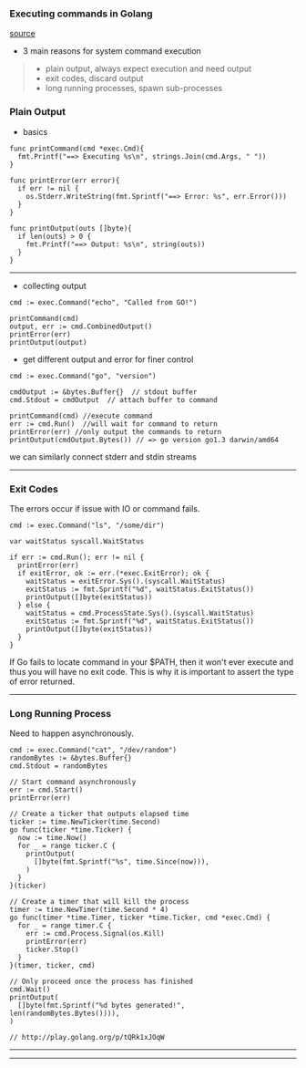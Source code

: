 ### Executing commands in Golang

[source](http://www.darrencoxall.com/golang/executing-commands-in-go/)

* 3 main reasons for system command execution
> * plain output, always expect execution and need output
> * exit codes, discard output
> * long running processes, spawn sub-processes

### Plain Output

* basics

```
func printCommand(cmd *exec.Cmd){
  fmt.Printf("==> Executing %s\n", strings.Join(cmd.Args, " "))
}

func printError(err error){
  if err != nil {
    os.Stderr.WriteString(fmt.Sprintf("==> Error: %s", err.Error()))
  }
}

func printOutput(outs []byte){
  if len(outs) > 0 {
    fmt.Printf("==> Output: %s\n", string(outs))
  }
}
```

---

* collecting output

```
cmd := exec.Command("echo", "Called from GO!")

printCommand(cmd)
output, err := cmd.CombinedOutput()
printError(err)
printOutput(output)
```

* get different output and error for finer control

```
cmd := exec.Command("go", "version")

cmdOutput := &bytes.Buffer{}  // stdout buffer
cmd.Stdout = cmdOutput  // attach buffer to command

printCommand(cmd) //execute command
err := cmd.Run()  //will wait for command to return
printError(err) //only output the commands to return
printOutput(cmdOutput.Bytes()) // => go version go1.3 darwin/amd64
```
we can similarly connect stderr and stdin streams

---

### Exit Codes

The errors occur if issue with IO or command fails.

```
cmd := exec.Command("ls", "/some/dir")

var waitStatus syscall.WaitStatus

if err := cmd.Run(); err != nil {
  printError(err)
  if exitError, ok := err.(*exec.ExitError); ok {
    waitStatus = exitError.Sys().(syscall.WaitStatus)
    exitStatus := fmt.Sprintf("%d", waitStatus.ExitStatus())
    printOutput([]byte(exitStatus))
  } else {
    waitStatus = cmd.ProcessState.Sys().(syscall.WaitStatus)
    exitStatus := fmt.Sprintf("%d", waitStatus.ExitStatus())
    printOutput([]byte(exitStatus))
  }
}
```

If Go fails to locate command in your $PATH, then it won't ever execute and thus you will have no exit code. This is why it is important to assert the type of error returned.

---

### Long Running Process

Need to happen asynchronously.

```
cmd := exec.Command("cat", "/dev/random")
randomBytes := &bytes.Buffer{}
cmd.Stdout = randomBytes

// Start command asynchronously
err := cmd.Start()
printError(err)

// Create a ticker that outputs elapsed time
ticker := time.NewTicker(time.Second)
go func(ticker *time.Ticker) {
  now := time.Now()
  for _ = range ticker.C {
    printOutput(
      []byte(fmt.Sprintf("%s", time.Since(now))),
    )
  }
}(ticker)

// Create a timer that will kill the process
timer := time.NewTimer(time.Second * 4)
go func(timer *time.Timer, ticker *time.Ticker, cmd *exec.Cmd) {
  for _ = range timer.C {
    err := cmd.Process.Signal(os.Kill)
    printError(err)
    ticker.Stop()
  }
}(timer, ticker, cmd)

// Only proceed once the process has finished
cmd.Wait()
printOutput(
  []byte(fmt.Sprintf("%d bytes generated!", len(randomBytes.Bytes()))),
)

// http://play.golang.org/p/tQRk1xJOqW
```

---
---

